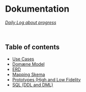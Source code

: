 # Dokumentation
*[Daily Log about progress](https://github.com/kasp470f/1semester/blob/main/Dokumentation/DailyLog.md)*


<br>

## Table of contents

* [Use Cases](https://github.com/kasp470f/1semester/tree/main/Dokumentation/Use%20Cases)
* [Domæne Model](https://github.com/kasp470f/1semester/tree/main/Dokumentation/Modeller)
* [ERD](https://github.com/kasp470f/1semester/tree/main/Dokumentation/Modeller/ERD_v3.png)
* [Mapping Skema](https://github.com/kasp470f/1semester/tree/main/Dokumentation/Modeller/Mapping-SkemaV2.png)
* [Prototypes (High and Low Fidelity](https://github.com/kasp470f/1semester/tree/Kasper/Dokumentation/Prototype%20(High%20and%20Low%20Fidelity))
* [SQL (DDL and DML)](https://github.com/kasp470f/1semester/tree/main/Dokumentation/SQL%20-%20DDL%20-%20DML)
